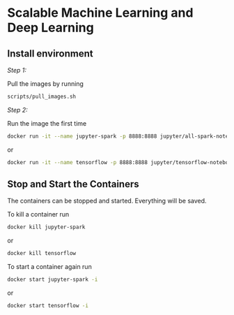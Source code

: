 # Scalable Machine Learning and Deep Learning

## Install environment

*Step 1:*

Pull the images by running

```sh
scripts/pull_images.sh
```

*Step 2:*

Run the image the first time

```sh
docker run -it --name jupyter-spark -p 8888:8888 jupyter/all-spark-notebook
```

or

```sh
docker run -it --name tensorflow -p 8888:8888 jupyter/tensorflow-notebook
```

## Stop and Start the Containers

The containers can be stopped and started. Everything will be saved.

To kill a container run

```sh
docker kill jupyter-spark
```

or

```sh
docker kill tensorflow
```

To start a container again run

```sh
docker start jupyter-spark -i
```

or

```sh
docker start tensorflow -i
```

